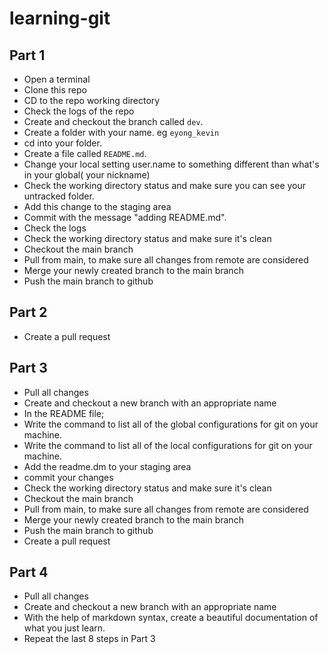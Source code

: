 # learning-git
## Part 1
- Open a terminal
- Clone this repo
- CD to the repo working directory
- Check the logs of the repo
- Create and checkout the branch called `dev`.
- Create a folder with your name. eg `eyong_kevin`
- cd into your folder.
- Create a file called `README.md`.
- Change your local setting user.name to something different than what's in your global( your nickname)
- Check the working directory status and make sure you can see your untracked folder.
- Add this change to the staging area
- Commit with the message "adding README.md".
- Check the logs
- Check the working directory status and make sure it's clean
- Checkout the main branch
- Pull from main, to make sure all changes from remote are considered
- Merge your newly created branch to the main branch
- Push the main branch to github

## Part 2
- Create a pull request

## Part 3
- Pull all changes
- Create and checkout a new branch with an appropriate name
- In the README file;
- Write the command to list all of the global configurations for git on your machine. 
- Write the command to list all of the local configurations for git on your machine. 
- Add the readme.dm to your staging area
- commit your changes
- Check the working directory status and make sure it's clean
- Checkout the main branch
- Pull from main, to make sure all changes from remote are considered
- Merge your newly created branch to the main branch
- Push the main branch to github
- Create a pull request

## Part 4
- Pull all changes
- Create and checkout a new branch with an appropriate name
- With the help of markdown syntax, create a beautiful documentation of what you just learn.
- Repeat the last 8 steps in Part 3


